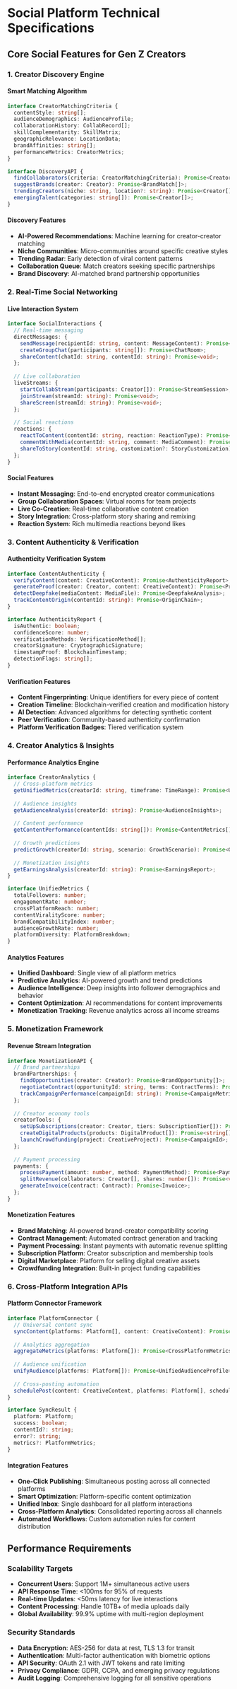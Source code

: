 # Social Platform Technical Specifications

## Core Social Features for Gen Z Creators

### 1. Creator Discovery Engine

#### Smart Matching Algorithm
```typescript
interface CreatorMatchingCriteria {
  contentStyle: string[];
  audienceDemographics: AudienceProfile;
  collaborationHistory: CollabRecord[];
  skillComplementarity: SkillMatrix;
  geographicRelevance: LocationData;
  brandAffinities: string[];
  performanceMetrics: CreatorMetrics;
}

interface DiscoveryAPI {
  findCollaborators(criteria: CreatorMatchingCriteria): Promise<Creator[]>;
  suggestBrands(creator: Creator): Promise<BrandMatch[]>;
  trendingCreators(niche: string, location?: string): Promise<Creator[]>;
  emergingTalent(categories: string[]): Promise<Creator[]>;
}
```

#### Discovery Features
- **AI-Powered Recommendations**: Machine learning for creator-creator matching
- **Niche Communities**: Micro-communities around specific creative styles
- **Trending Radar**: Early detection of viral content patterns
- **Collaboration Queue**: Match creators seeking specific partnerships
- **Brand Discovery**: AI-matched brand partnership opportunities

### 2. Real-Time Social Networking

#### Live Interaction System
```typescript
interface SocialInteractions {
  // Real-time messaging
  directMessages: {
    sendMessage(recipientId: string, content: MessageContent): Promise<void>;
    createGroupChat(participants: string[]): Promise<ChatRoom>;
    shareContent(chatId: string, contentId: string): Promise<void>;
  };
  
  // Live collaboration
  liveStreams: {
    startCollabStream(participants: Creator[]): Promise<StreamSession>;
    joinStream(streamId: string): Promise<void>;
    shareScreen(streamId: string): Promise<void>;
  };
  
  // Social reactions
  reactions: {
    reactToContent(contentId: string, reaction: ReactionType): Promise<void>;
    commentWithMedia(contentId: string, comment: MediaComment): Promise<void>;
    shareToStory(contentId: string, customization?: StoryCustomization): Promise<void>;
  };
}
```

#### Social Features
- **Instant Messaging**: End-to-end encrypted creator communications
- **Group Collaboration Spaces**: Virtual rooms for team projects
- **Live Co-Creation**: Real-time collaborative content creation
- **Story Integration**: Cross-platform story sharing and remixing
- **Reaction System**: Rich multimedia reactions beyond likes

### 3. Content Authenticity & Verification

#### Authenticity Verification System
```typescript
interface ContentAuthenticity {
  verifyContent(content: CreativeContent): Promise<AuthenticityReport>;
  generateProof(creator: Creator, content: CreativeContent): Promise<ProofOfCreation>;
  detectDeepfake(mediaContent: MediaFile): Promise<DeepfakeAnalysis>;
  trackContentOrigin(contentId: string): Promise<OriginChain>;
}

interface AuthenticityReport {
  isAuthentic: boolean;
  confidenceScore: number;
  verificationMethods: VerificationMethod[];
  creatorSignature: CryptographicSignature;
  timestampProof: BlockchainTimestamp;
  detectionFlags: string[];
}
```

#### Verification Features
- **Content Fingerprinting**: Unique identifiers for every piece of content
- **Creation Timeline**: Blockchain-verified creation and modification history
- **AI Detection**: Advanced algorithms for detecting synthetic content
- **Peer Verification**: Community-based authenticity confirmation
- **Platform Verification Badges**: Tiered verification system

### 4. Creator Analytics & Insights

#### Performance Analytics Engine
```typescript
interface CreatorAnalytics {
  // Cross-platform metrics
  getUnifiedMetrics(creatorId: string, timeframe: TimeRange): Promise<UnifiedMetrics>;
  
  // Audience insights
  getAudienceAnalysis(creatorId: string): Promise<AudienceInsights>;
  
  // Content performance
  getContentPerformance(contentIds: string[]): Promise<ContentMetrics[]>;
  
  // Growth predictions
  predictGrowth(creatorId: string, scenario: GrowthScenario): Promise<GrowthProjection>;
  
  // Monetization insights
  getEarningsAnalysis(creatorId: string): Promise<EarningsReport>;
}

interface UnifiedMetrics {
  totalFollowers: number;
  engagementRate: number;
  crossPlatformReach: number;
  contentViralityScore: number;
  brandCompatibilityIndex: number;
  audienceGrowthRate: number;
  platformDiversity: PlatformBreakdown;
}
```

#### Analytics Features
- **Unified Dashboard**: Single view of all platform metrics
- **Predictive Analytics**: AI-powered growth and trend predictions
- **Audience Intelligence**: Deep insights into follower demographics and behavior
- **Content Optimization**: AI recommendations for content improvements
- **Monetization Tracking**: Revenue analytics across all income streams

### 5. Monetization Framework

#### Revenue Stream Integration
```typescript
interface MonetizationAPI {
  // Brand partnerships
  brandPartnerships: {
    findOpportunities(creator: Creator): Promise<BrandOpportunity[]>;
    negotiateContract(opportunityId: string, terms: ContractTerms): Promise<Contract>;
    trackCampaignPerformance(campaignId: string): Promise<CampaignMetrics>;
  };
  
  // Creator economy tools
  creatorTools: {
    setUpSubscriptions(creator: Creator, tiers: SubscriptionTier[]): Promise<void>;
    createDigitalProducts(products: DigitalProduct[]): Promise<string[]>;
    launchCrowdfunding(project: CreativeProject): Promise<CampaignId>;
  };
  
  // Payment processing
  payments: {
    processPayment(amount: number, method: PaymentMethod): Promise<PaymentResult>;
    splitRevenue(collaborators: Creator[], shares: number[]): Promise<void>;
    generateInvoice(contract: Contract): Promise<Invoice>;
  };
}
```

#### Monetization Features
- **Brand Matching**: AI-powered brand-creator compatibility scoring
- **Contract Management**: Automated contract generation and tracking
- **Payment Processing**: Instant payments with automatic revenue splitting
- **Subscription Platform**: Creator subscription and membership tools
- **Digital Marketplace**: Platform for selling digital creative assets
- **Crowdfunding Integration**: Built-in project funding capabilities

### 6. Cross-Platform Integration APIs

#### Platform Connector Framework
```typescript
interface PlatformConnector {
  // Universal content sync
  syncContent(platforms: Platform[], content: CreativeContent): Promise<SyncResult[]>;
  
  // Analytics aggregation
  aggregateMetrics(platforms: Platform[]): Promise<CrossPlatformMetrics>;
  
  // Audience unification
  unifyAudience(platforms: Platform[]): Promise<UnifiedAudienceProfile>;
  
  // Cross-posting automation
  schedulePost(content: CreativeContent, platforms: Platform[], schedule: PostSchedule): Promise<void>;
}

interface SyncResult {
  platform: Platform;
  success: boolean;
  contentId?: string;
  error?: string;
  metrics?: PlatformMetrics;
}
```

#### Integration Features
- **One-Click Publishing**: Simultaneous posting across all connected platforms
- **Smart Optimization**: Platform-specific content optimization
- **Unified Inbox**: Single dashboard for all platform interactions
- **Cross-Platform Analytics**: Consolidated reporting across all channels
- **Automated Workflows**: Custom automation rules for content distribution

## Performance Requirements

### Scalability Targets
- **Concurrent Users**: Support 1M+ simultaneous active users
- **API Response Time**: <100ms for 95% of requests
- **Real-time Updates**: <50ms latency for live interactions
- **Content Processing**: Handle 10TB+ of media uploads daily
- **Global Availability**: 99.9% uptime with multi-region deployment

### Security Standards
- **Data Encryption**: AES-256 for data at rest, TLS 1.3 for transit
- **Authentication**: Multi-factor authentication with biometric options
- **API Security**: OAuth 2.1 with JWT tokens and rate limiting
- **Privacy Compliance**: GDPR, CCPA, and emerging privacy regulations
- **Audit Logging**: Comprehensive logging for all sensitive operations